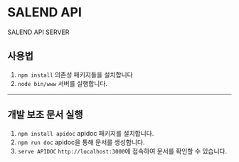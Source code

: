 # SALEND API
SALEND API SERVER

## 사용법
1. `npm install` 의존성 패키지들을 설치합니다
2. `node bin/www` 서버를 실행합니다.
---

## 개발 보조 문서 실행
1. `npm install apidoc` apidoc 패키지를 설치합니다.
2. `npm run doc` apidoc을 통해 문서를 생성합니다.
3. `serve APIDOC` `http://localhost:3000`에 접속하여 문서를 확인할 수 있습니다.

